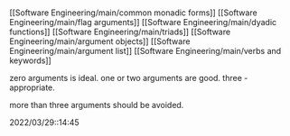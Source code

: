 # 
[[Software Engineering/main/common monadic forms]]
[[Software Engineering/main/flag arguments]]
[[Software Engineering/main/dyadic functions]]
[[Software Engineering/main/triads]]
[[Software Engineering/main/argument objects]]
[[Software Engineering/main/argument list]]
[[Software Engineering/main/verbs and keywords]]

zero arguments is ideal.
one or two arguments are good.
three - appropriate.

more than three arguments should be avoided.

2022/03/29::14:45
